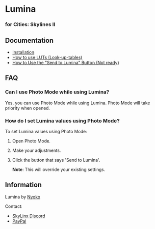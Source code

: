 # Lumina
### for Cities: Skylines II

## Documentation

- [Installation](https://github.com/NyokoDev/LuminaCS2/blob/master/Documentation/Installation.md)
- [How to use LUTs (Look-up-tables)](https://github.com/NyokoDev/LuminaCS2/blob/master/Documentation/LUTS.md)
- [How to Use the "Send to Lumina" Button (Not ready)](#how-to-use-the-send-to-lumina-button-not-ready)

## FAQ

### Can I use Photo Mode while using Lumina?
Yes, you can use Photo Mode while using Lumina. Photo Mode will take priority when opened.

### How do I set Lumina values using Photo Mode?
To set Lumina values using Photo Mode:
1. Open Photo Mode.
2. Make your adjustments.
3. Click the button that says 'Send to Lumina'. 
   
   **Note**: This will override your existing settings.

## Information

Lumina by [Nyoko](https://steamcommunity.com/id/3092220398111/)

Contact:
- [SkyLinx Discord](https://discord.gg/8sVkaSGXc8)
- [PayPal](https://paypal.me/nyokodev)